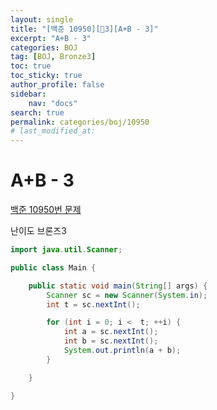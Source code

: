 ```yaml
---
layout:	single
title: "[백준 10950][🤎3][A+B - 3]"
excerpt: "A+B - 3"
categories: BOJ
tag: [BOJ, Bronze3]
toc: true
toc_sticky: true
author_profile: false
sidebar:
    nav: "docs"
search: true
permalink: categories/boj/10950
# last_modified_at:
---
```


# A+B - 3

<a href="https://www.acmicpc.net/problem/10950">백준 10950번 문제</a>

난이도 브론즈3


```java
import java.util.Scanner;

public class Main {

	public static void main(String[] args) {
		Scanner sc = new Scanner(System.in);
		int t = sc.nextInt();

		for (int i = 0; i <  t; ++i) {
			int a = sc.nextInt();
			int b = sc.nextInt();
			System.out.println(a + b);
		}

	}

}
```

